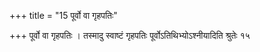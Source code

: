 +++
title = "15 पूर्वो वा गृहपतिः"

+++
पूर्वो वा गृहपतिः । तस्मादु स्वाष्टं गृहपतिः पूर्वोऽतिथिभ्योऽश्नीयादिति श्रुतेः १५